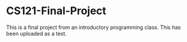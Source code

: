 # CS121-Final-Project
This is a final project from an introductory programming class. This has been uploaded as a test.
